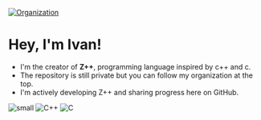 [![Organization](https://img.shields.io/badge/Organization-zpp--lang-blue?style=for-the-badge&logo=github)](https://github.com/zpp-lang)
# Hey, I'm Ivan!

- I'm the creator of **Z++**, programming language inspired by c++ and c.
- The repository is still private but you can follow my organization at the top.
- I'm actively developing Z++ and sharing progress here on GitHub.

 
 ![small](https://github.com/user-attachments/assets/87cc8a22-da73-4e91-8b83-a04cbe2aa6fc) ![C++](https://img.shields.io/badge/-C++-00599C?style=flat-square&logo=c%2B%2B&logoColor=white) ![C](https://img.shields.io/badge/-C-00599C?style=flat-square&logo=c&logoColor=white) 
